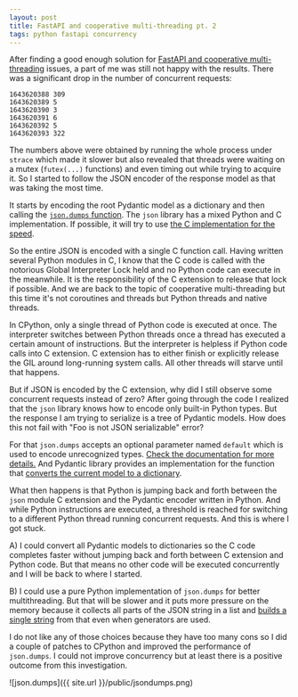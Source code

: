 ```yaml
---
layout: post
title: FastAPI and cooperative multi-threading pt. 2
tags: python fastapi concurrency
---
```


After finding a good enough solution for [FastAPI and cooperative multi-threading](https://aivarsk.com/2022/01/21/fastapi-concurrency/) issues, a part of me was still not happy with the results. There was a significant drop in the number of concurrent requests:

```
1643620388 309
1643620389 5
1643620390 3
1643620391 6
1643620392 5
1643620393 322
```

The numbers above were obtained by running the whole process under `strace` which made it slower but also revealed that threads were waiting on a mutex (`futex(...)` functions) and even timing out while trying to acquire it. So I started to follow the JSON encoder of the response model as that was taking the most time.

It starts by encoding the root Pydantic model as a dictionary and then calling the [`json.dumps` function](https://github.com/samuelcolvin/pydantic/blob/36c53ceaa3e72876d4b438e124fc90a2cbc4ecef/pydantic/main.py#L490). The `json` library has a mixed Python and C implementation. If possible, it will try to use [the C implementation for the speed](https://github.com/python/cpython/blob/0fc3517cf46ec79b4681c31916d4081055a7ed09/Lib/json/encoder.py#L14).

So the entire JSON is encoded with a single C function call. Having written several Python modules in C, I know that the C code is called with the notorious Global Interpreter Lock held and no Python code can execute in the meanwhile. It is the responsibility of the C extension to release that lock if possible. And we are back to the topic of cooperative multi-threading but this time it's not coroutines and threads but Python threads and native threads.

In CPython, only a single thread of Python code is executed at once. The interpreter switches between Python threads once a thread has executed a certain amount of instructions. But the interpreter is helpless if Python code calls into C extension. C extension has to either finish or explicitly release the GIL around long-running system calls. All other threads will starve until that happens.

But if JSON is encoded by the C extension, why did I still observe some concurrent requests instead of zero? After going through the code I realized that the `json` library knows how to encode only built-in Python types. But the response I am trying to serialize is a tree of Pydantic models. How does this not fail with "Foo is not JSON serializable" error?

For that `json.dumps` accepts an optional parameter named `default` which is used to encode unrecognized types. [Check the documentation for more details.](https://docs.python.org/3/library/json.html#json.dumps) And Pydantic library provides an implementation for the function that [converts the current model to a dictionary](https://github.com/samuelcolvin/pydantic/blob/36c53ceaa3e72876d4b438e124fc90a2cbc4ecef/pydantic/json.py#L72).

What then happens is that Python is jumping back and forth between the `json` module C extension and the Pydantic encoder written in Python. And while Python instructions are executed, a threshold is reached for switching to a different Python thread running concurrent requests. And this is where I got stuck.

A) I could convert all Pydantic models to dictionaries so the C code completes faster without jumping back and forth between C extension and Python code. But that means no other code will be executed concurrently and I will be back to where I started.

B) I could use a pure Python implementation of `json.dumps` for better multithreading. But that will be slower and it puts more pressure on the memory because it collects all parts of the JSON string in a list and [builds a single string](https://github.com/python/cpython/blob/0fc3517cf46ec79b4681c31916d4081055a7ed09/Lib/json/encoder.py#L202) from that even when generators are used.

I do not like any of those choices because they have too many cons so I did a couple of patches to CPython and improved the performance of `json.dumps`. I could not improve concurrency but at least there is a positive outcome from this investigation.

![json.dumps]({{ site.url }}/public/jsondumps.png)
